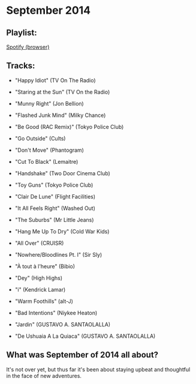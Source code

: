 # September 2014

## Playlist:

[Spotify (browser)](http://open.spotify.com/user/1237892664/playlist/36RQDQ66SG6R0HXoXMvLRg)

## Tracks:

- "Happy Idiot" (TV On The Radio)

- "Staring at the Sun" (TV On the Radio)

- "Munny Right" (Jon Bellion)

- "Flashed Junk Mind" (Milky Chance)

- "Be Good (RAC Remix)" (Tokyo Police Club)

- "Go Outside" (Cults)

- "Don't Move" (Phantogram)

- "Cut To Black" (Lemaitre)

- "Handshake" (Two Door Cinema Club)

- "Toy Guns" (Tokyo Police Club)

- "Clair De Lune" (Flight Facilities)

- "It All Feels Right" (Washed Out)

- "The Suburbs" (Mr Little Jeans)

- "Hang Me Up To Dry" (Cold War Kids)

- "All Over" (CRUISR)

- "Nowhere/Bloodlines Pt. I" (Sir Sly)

- "À tout à l'heure" (Bibio)

- "Dey" (High Highs)

- "i" (Kendrick Lamar)

- "Warm Foothills" (alt-J)

- "Bad Intentions" (Niykee Heaton)

- "Jardin" (GUSTAVO A. SANTAOLALLA)

- "De Ushuaia A La Quiaca" (GUSTAVO A. SANTAOLALLA)

## What was September of 2014 all about?

It's not over yet, but thus far it's been about staying upbeat and thoughtful in the face of new adventures.
